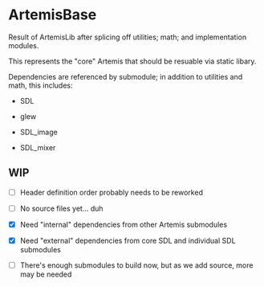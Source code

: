 # ArtemisBase

Result of ArtemisLib after splicing off utilities; math; and implementation modules.

This represents the "core" Artemis that should be resuable via static libary.

Dependencies are referenced by submodule; in addition to utilities and math, this includes:

* SDL

* glew

* SDL_image

* SDL_mixer

## WIP

- [ ] Header definition order probably needs to be reworked

- [ ] No source files yet... duh

- [x] Need "internal" dependencies from other Artemis submodules

- [x] Need "external" dependencies from core SDL and individual SDL submodules

- [ ] There's enough submodules to build now, but as we add source, more may be needed
